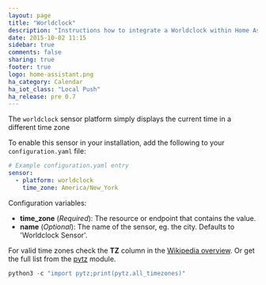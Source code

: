 ```yaml
---
layout: page
title: "Worldclock"
description: "Instructions how to integrate a Worldclock within Home Assistant."
date: 2015-10-02 11:15
sidebar: true
comments: false
sharing: true
footer: true
logo: home-assistant.png
ha_category: Calendar
ha_iot_class: "Local Push"
ha_release: pre 0.7
---
```



The `worldclock` sensor platform simply displays the current time in a different time zone

To enable this sensor in your installation, add the following to your `configuration.yaml` file:

```yaml
# Example configuration.yaml entry
sensor:
  - platform: worldclock
    time_zone: America/New_York
```

Configuration variables:

- **time_zone** (*Required*): The resource or endpoint that contains the value.
- **name** (*Optional*): The name of the sensor, eg. the city. Defaults to 'Worldclock Sensor'.

For valid time zones check the **TZ** column in the [Wikipedia overview](https://en.wikipedia.org/wiki/List_of_tz_database_time_zones). Or get the full list from the [pytz](https://pypi.python.org/pypi/pytz) module.

```python
python3 -c "import pytz;print(pytz.all_timezones)"
```

